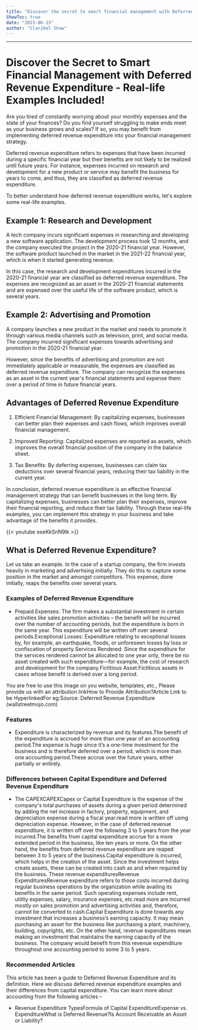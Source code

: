 ```yaml
---
title: "Discover the secret to smart financial management with Deferred Revenue Expenditure - Real-life Examples included!"
ShowToc: true 
date: "2023-06-15"
author: "Claribel Shaw"
---
```

*****
# Discover the Secret to Smart Financial Management with Deferred Revenue Expenditure - Real-life Examples Included!

Are you tired of constantly worrying about your monthly expenses and the state of your finances? Do you find yourself struggling to make ends meet as your business grows and scales? If so, you may benefit from implementing deferred revenue expenditure into your financial management strategy.

Deferred revenue expenditure refers to expenses that have been incurred during a specific financial year but their benefits are not likely to be realized until future years. For instance, expenses incurred on research and development for a new product or service may benefit the business for years to come, and thus, they are classified as deferred revenue expenditure.

To better understand how deferred revenue expenditure works, let's explore some real-life examples.

## Example 1: Research and Development

A tech company incurs significant expenses in researching and developing a new software application. The development process took 12 months, and the company executed the project in the 2020-21 financial year. However, the software product launched in the market in the 2021-22 financial year, which is when it started generating revenue.

In this case, the research and development expenditures incurred in the 2020-21 financial year are classified as deferred revenue expenditure. The expenses are recognized as an asset in the 2020-21 financial statements and are expensed over the useful life of the software product, which is several years.

## Example 2: Advertising and Promotion

A company launches a new product in the market and needs to promote it through various media channels such as television, print, and social media. The company incurred significant expenses towards advertising and promotion in the 2020-21 financial year.

However, since the benefits of advertising and promotion are not immediately applicable or measurable, the expenses are classified as deferred revenue expenditure. The company can recognize the expenses as an asset in the current year's financial statements and expense them over a period of time in future financial years.

## Advantages of Deferred Revenue Expenditure

1. Efficient Financial Management: By capitalizing expenses, businesses can better plan their expenses and cash flows, which improves overall financial management.

2. Improved Reporting: Capitalized expenses are reported as assets, which improves the overall financial position of the company in the balance sheet.

3. Tax Benefits: By deferring expenses, businesses can claim tax deductions over several financial years, reducing their tax liability in the current year.

In conclusion, deferred revenue expenditure is an effective financial management strategy that can benefit businesses in the long term. By capitalizing expenses, businesses can better plan their expenses, improve their financial reporting, and reduce their tax liability. Through these real-life examples, you can implement this strategy in your business and take advantage of the benefits it provides.

{{< youtube eseKkSnN9lk >}} 



## What is Deferred Revenue Expenditure?
 
Let us take an example. In the case of a startup company, the firm invests heavily in marketing and advertising initially. They do this to capture some position in the market and amongst competitors. This expense, done initially, reaps the benefits over several years.
 
### Examples of Deferred Revenue Expenditure
 
- Prepaid Expenses: The firm makes a substantial investment in certain activities like sales promotion activities – the benefit will be incurred over the number of accounting periods, but the expenditure is born in the same year. This expenditure will be written off over several periods.Exceptional Losses: Expenditure relating to exceptional losses by, for example, an earthquake, floods, or unforeseen losses by loss or confiscation of property.Services Rendered: Since the expenditure for the services rendered cannot be allocated to one year only, there be no asset created with such expenditure—for example, the cost of research and development for the company.Fictitious Asset:Fictitious assets in cases whose benefit is derived over a long period.

 
 You are free to use this image on you website, templates, etc.,  Please provide us with an attribution linkHow to Provide Attribution?Article Link to be HyperlinkedFor eg:Source: Deferred Revenue Expenditure (wallstreetmojo.com) 
 
### Features
 
- Expenditure is characterized by revenue and its features.The benefit of the expenditure is accrued for more than one year of an accounting period.The expense is huge since it’s a one-time investment for the business and is therefore deferred over a period, which is more than one accounting period.These accrue over the future years, either partially or entirely.

 
### Differences between Capital Expenditure and Deferred Revenue Expenditure
 
- The CAPEXCAPEXCapex or Capital Expenditure is the expense of the company's total purchases of assets during a given period determined by adding the net increase in factory, property, equipment, and depreciation expense during a fiscal year.read more is written off using depreciation expense. However, in the case of deferred revenue expenditure, it is written off over the following 3 to 5 years from the year incurred.The benefits from capital expenditure accrue for a more extended period in the business, like ten years or more. On the other hand, the benefits from deferred revenue expenditure are reaped between 3 to 5 years of the business.Capital expenditure is incurred, which helps in the creation of the asset. Since the investment helps create assets, these can be created into cash as and when required by the business. These revenue expendituresRevenue ExpendituresRevenue expenditure refers to those costs incurred during regular business operations by the organization while availing its benefits in the same period. Such operating expenses include rent, utility expenses, salary, insurance expenses, etc.read more are incurred mostly on sales promotion and advertising activities and, therefore, cannot be converted to cash.Capital Expenditure is done towards any investment that increases a business’s earning capacity. It may mean purchasing an asset for the business like purchasing a plant, machinery, building, copyrights, etc. On the other hand, revenue expenditures mean making an investment that maintains the earning capacity of the business. The company would benefit from this revenue expenditure throughout one accounting period to some 3 to 5 years.

 
### Recommended Articles
 
This article has been a guide to Deferred Revenue Expenditure and its definition. Here we discuss deferred revenue expenditure examples and their differences from capital expenditure. You can learn more about accounting from the following articles –
 
- Revenue Expenditure TypesFormula of Capital ExpenditureExpense vs. ExpenditureWhat is Deferred Revenue?Is Account Receivable an Asset or Liability?




